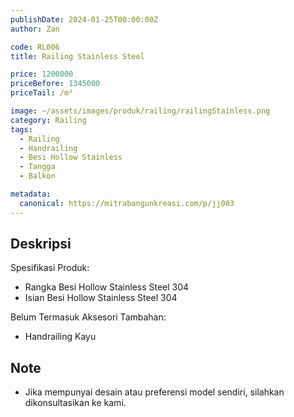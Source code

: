 ```yaml
---
publishDate: 2024-01-25T00:00:00Z
author: Zan

code: RL006
title: Railing Stainless Steel

price: 1200000
priceBefore: 1345000
priceTail: /m²

image: ~/assets/images/produk/railing/railingStainless.png
category: Railing
tags:
  - Railing
  - Handrailing
  - Besi Hollow Stainless
  - Tangga
  - Balkon

metadata:
  canonical: https://mitrabangunkreasi.com/p/jj003
---
```


## Deskripsi

Spesifikasi Produk:
- Rangka Besi Hollow Stainless Steel 304
- Isian Besi Hollow Stainless Steel 304

Belum Termasuk Aksesori Tambahan:
- Handrailing Kayu

## Note
- Jika mempunyai desain atau preferensi model sendiri, silahkan dikonsultasikan ke kami.